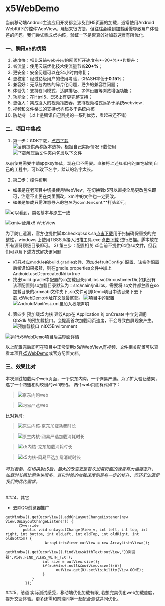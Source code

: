 # x5WebDemo
   当前移动端Android主流应用开发都会涉及到H5页面的加载，通常使用Android WebKit下的控件WebView。用起来很方便，但往往会碰到加载缓慢导致用户体验差的问题。我们尝试集成x5内核，验证一下是否真的对加载速度有所优化。

### 一、腾讯x5的优势
1) 速度快：相比系统webview的网页打开速度有**30+%**的提升；
2) 省流量：使用云端优化技术使流量节省**20+%**；
3) 更安全：安全问题可以在24小时内修复；
4) 更稳定：经过亿级用户的使用考验，CRASH率低于**0.15%**；
5) 兼容好：无系统内核的碎片化问题，更少的兼容性问题；
6) 体验优：支持夜间模式、适屏排版、字体设置等浏览增强功能；
7) 功能全：在Html5、ES6上有更完整支持；
8) 更强大：集成强大的视频播放器，支持视频格式远多于系统webview；
9) 视频和文件格式的支持x5内核多于系统内核
10) 防劫持
（以上是腾讯自己所提的一系列优势，看起来还不错）

### 二、项目中集成
1) 第一步：SDK下载，[点击下载](http://x5.tencent.com/tbs/sdk.html) 
![当前提供两种版本选择，根据自己实际情况下载使用](https://upload-images.jianshu.io/upload_images/5443336-35f9dfceb83ed765.png?imageMogr2/auto-orient/strip%7CimageView2/2/w/1240) 
![下载解压后文件夹内包含以下文件](https://upload-images.jianshu.io/upload_images/5443336-263163bf26cd72df.png?imageMogr2/auto-orient/strip%7CimageView2/2/w/1240)

  以前使用需要申请appkey集成，现在已不需要。直接将上述红框内的jar包放到自己的工程中，可以改下名字，默认的名字太长。
  
2) 第二步：控件使用

* 如果是在老项目中切换使用WebView，在切换到x5可以直接全局更改包名即可，注意不止要在类里面改，xml中的文件也一定要改。
* 如果是集成只需注意导入的包名为com.tencent.**打头即可。

![可以看到，类名基本与原生一致](https://upload-images.jianshu.io/upload_images/5443336-8a0f0ce08813c4bf.png?imageMogr2/auto-orient/strip%7CimageView2/2/w/1240)

![xml中使用x5 WebView](https://upload-images.jianshu.io/upload_images/5443336-0bf833670f120ba9.png?imageMogr2/auto-orient/strip%7CimageView2/2/w/1240)


为了防止遗漏，官方也提供脚本checkqbsdk.sh[点击下载](http://res.imtt.qq.com/TES/checkqbsdk.zip)用于扫描确保替换的完整性，windows 上使用TBSSdk接入扫描工具.exe [点击下载](http://res.imtt.qq.com/TES/TBSSdk_windows.zip) 进行扫描。脚本放在所有源码顶级目录即可。
3) 第三步：配置相关
x5当前不提供64位so文件，但我们可以用下述方式解决该问题
* 打开对应module的build.gradle文件，添加defaultConfig()配置，该操作配置后编译如果报错，则在gradle.properties文件中加上Android.useDeprecatedNdk=true
* 找出build.gradle中配置的so加载目录:jniLibs.srcDir:customerDir,如果没有该项配置则so加载目录默认为：src/main/jniLibs，需要将.so文件都放置在so加载目录的armeabi文件夹下,.so文件可到Demo项目中该目录下去下载,[x5WebDemo](https://github.com/RickyYu/x5WebDemo)地址在文章最底部。
![项目中的配置](https://upload-images.jianshu.io/upload_images/5443336-5122e6a7aca5d25a.png?imageMogr2/auto-orient/strip%7CimageView2/2/w/1240)
![AndroidManifest.xml里加入权限声明](https://upload-images.jianshu.io/upload_images/5443336-1d781f48bf0cf042.png?imageMogr2/auto-orient/strip%7CimageView2/2/w/1240)
4) 第四步 预加载x5内核
建议App在 Application 的 onCreate 中立刻调用 QbSdk 的预加载接口。会提高首次加载网页速度，不会导致白屏现象产生。
![预加载接口 initX5Environment ](https://upload-images.jianshu.io/upload_images/5443336-f6c32c0cb9f0032e.png?imageMogr2/auto-orient/strip%7CimageView2/2/w/1240)

![运行x5WebDemo项目后主界面详情](https://upload-images.jianshu.io/upload_images/5443336-ab834437deaea517.png?imageMogr2/auto-orient/strip%7CimageView2/2/w/1240)

以上配置完后即可在项目中正常使用x5的WebView,有视频、文件相关配置可以查看本项目[x5WebDemo](https://github.com/RickyYu/x5WebDemo)或官方配置文档。


### 三、效果比对
本次测试加载两个web页面，一个京东内购，一个网易严选。为了扩大验证结果，选了一个网速相对较慢的wifi网络。
两个web页面样式如下：
 >![京东内购web](https://upload-images.jianshu.io/upload_images/5443336-9f2c119742ec4d97.png?imageMogr2/auto-orient/strip%7CimageView2/2/w/1240)

>![网易严选web](https://upload-images.jianshu.io/upload_images/5443336-bdc485e8b9ab10e8.png?imageMogr2/auto-orient/strip%7CimageView2/2/w/1240)



比对耗时:
>![原生内核-京东加载耗费时长](https://upload-images.jianshu.io/upload_images/5443336-161709c510731104.png?imageMogr2/auto-orient/strip%7CimageView2/2/w/1240)

>![原生内核-网易严选加载消耗时长](https://upload-images.jianshu.io/upload_images/5443336-a78d21590af042ab.png?imageMogr2/auto-orient/strip%7CimageView2/2/w/1240)

>![x5内核-京东加载消耗时长](https://upload-images.jianshu.io/upload_images/5443336-8d2741ae2f79c274.png?imageMogr2/auto-orient/strip%7CimageView2/2/w/1240)

>![x5内核-网易严选加载消耗时长](https://upload-images.jianshu.io/upload_images/5443336-f43068ae816b5111.png?imageMogr2/auto-orient/strip%7CimageView2/2/w/1240)


######     可以看到，在切换到x5后，最大的改变就是首次加载页面的速度有大幅度提升，加载时长相比原生快很多。其它时候的加载速度则是有一定的提升，但还无法满足我们的优化需求。

###4、其它
* 去除QQ浏览器推广
 ```
getWindow().getDecorView().addOnLayoutChangeListener(new View.OnLayoutChangeListener() {
       @Override 
         public void onLayoutChange(View v, int left, int top, int right, int bottom, int oldLeft, int oldTop, int oldRight, int oldBottom) { 
                   ArrayList<View> outView = new ArrayList<View>();  
                   getWindow().getDecorView().findViewsWithText(outView,"QQ浏览器",View.FIND_VIEWS_WITH_TEXT); 
                  int size = outView.size(); 
                  if(outView!=null&&outView.size()>0){ 
                        outView.get(0).setVisibility(View.GONE); 
                  } 
             }
          });
```



###5、结语
  实际测试感受，移动端优化加载有限, 若想完美优化web加载速度，提升交互体验。更多还需和前端同学一起配合测试共同优化。
